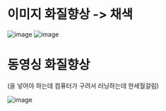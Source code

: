 # 이미지 화질향상 -> 채색
![image](https://user-images.githubusercontent.com/101509164/179908483-be20a751-8e22-46bb-b118-a3e9209e3e56.png)
![image](https://user-images.githubusercontent.com/101509164/179908627-82c567e1-a0f7-43e1-8ff4-2c7eb904eeb3.png)

# 동영싱 화질향상
(을 넣어야 하는데 컴퓨터가 구려서 러닝하는데 한세월걸림)

![image](https://user-images.githubusercontent.com/101509164/179961031-09812840-46f2-4f7d-bfb3-40a801786372.png)

